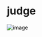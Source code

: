# judge

![image](https://github.com/ofast-team/judge/assets/73217097/2b955e23-040d-4983-a46b-57598f683f5a)
